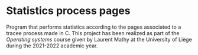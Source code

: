 # Statistics process pages
Program that performs statistics according to the pages associated to a tracee process made in C. This project has been realized as part of the *Operating systems* course given by Laurent Mathy at the University of Liège during the 2021-2022 academic year.
